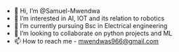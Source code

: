 - 👋 Hi, I’m @Samuel-Mwendwa
- 👀 I’m interested in AI, IOT and its relation to robotics
- 🌱 I’m currently pursuing Bsc in Electrical engineering
- 💞️ I’m looking to collaborate on python projects and ML 
- 📫 How to reach me - mwendwas966@gmail.com


<!---
Samuel-Mwendwa/Samuel-Mwendwa is a ✨ special ✨ repository because its `README.md` (this file) appears on your GitHub profile.
You can click the Preview link to take a look at your changes.
--->
